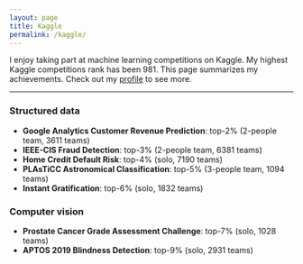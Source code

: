 ```yaml
---
layout: page
title: Kaggle
permalink: /kaggle/
---
```


I enjoy taking part at machine learning competitions on Kaggle. My highest Kaggle competitions rank has been 981. This page summarizes my achievements. Check out my [profile](https://www.kaggle.com/kozodoi) to see more.

---

### Structured data

- **Google Analytics Customer Revenue Prediction**: top-2% (2-people team, 3611 teams)
- **IEEE-CIS Fraud Detection**: top-3% (2-people team, 6381 teams)
- **Home Credit Default Risk**: top-4% (solo, 7190 teams)
- **PLAsTiCC Astronomical Classification**: top-5% (3-people team, 1094 teams)
- **Instant Gratification**: top-6% (solo, 1832 teams)


### Computer vision

- **Prostate Cancer Grade Assessment Challenge**: top-7% (solo, 1028 teams)
- **APTOS 2019 Blindness Detection**: top-9% (solo, 2931 teams)